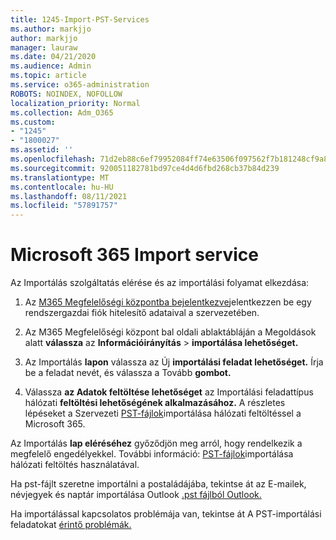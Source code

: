 ```yaml
---
title: 1245-Import-PST-Services
ms.author: markjjo
author: markjjo
manager: lauraw
ms.date: 04/21/2020
ms.audience: Admin
ms.topic: article
ms.service: o365-administration
ROBOTS: NOINDEX, NOFOLLOW
localization_priority: Normal
ms.collection: Adm_O365
ms.custom:
- "1245"
- "1800027"
ms.assetid: ''
ms.openlocfilehash: 71d2eb88c6ef79952084ff74e63506f097562f7b181248cf9a83ddc56dbffb2a
ms.sourcegitcommit: 920051182781bd97ce4d4d6fbd268cb37b84d239
ms.translationtype: MT
ms.contentlocale: hu-HU
ms.lasthandoff: 08/11/2021
ms.locfileid: "57891757"
---
```

# <a name="microsoft-365-import-service"></a>Microsoft 365 Import service

Az Importálás szolgáltatás elérése és az importálási folyamat elkezdása:

1. Az [M365 Megfelelőségi központba bejelentkezve](https://compliance.microsoft.com/)jelentkezzen be egy rendszergazdai fiók hitelesítő adataival a szervezetében.

1. Az M365 Megfelelőségi központ bal oldali ablaktábláján a Megoldások alatt **válassza** az **Információirányítás**  >  **importálása lehetőséget.**

1. Az Importálás **lapon** válassza az Új **importálási feladat lehetőséget.** Írja be a feladat nevét, és válassza a Tovább **gombot.**

1. Válassza **az Adatok feltöltése lehetőséget** az Importálási feladattípus hálózati **feltöltési lehetőségének alkalmazásához.** A részletes lépéseket a Szervezeti [PST-fájlok](https://docs.microsoft.com/compliance/use-network-upload-to-import-pst-files)importálása hálózati feltöltéssel a Microsoft 365.

Az Importálás **lap eléréséhez** győződjön meg arról, hogy rendelkezik a megfelelő engedélyekkel. További információ: [PST-fájlok](https://docs.microsoft.com/microsoft-365/compliance/importing-pst-files-to-office-365#using-network-upload-to-import-pst-files)importálása hálózati feltöltés használatával.

Ha pst-fájlt szeretne importálni a postaládájába, tekintse át az E-mailek, névjegyek és naptár importálása Outlook [.pst fájlból Outlook.](https://support.office.com/article/import-email-contacts-and-calendar-from-an-outlook-pst-file-431a8e9a-f99f-4d5f-ae48-ded54b3440ac)

Ha importálással kapcsolatos problémája van, tekintse át A PST-importálási feladatokat [érintő problémák.](https://docs.microsoft.com/office365/troubleshoot/pst-import-service/issues-with-pst-import-job)

